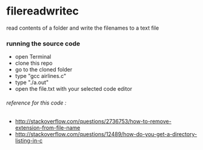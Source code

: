 filereadwritec
==============

read contents of a folder and write the filenames to a text file

### running the source code
* open Terminal
* clone this repo
* go to the cloned folder
* type "gcc airlines.c"
* type "./a.out"
* open the file.txt with your selected code editor


###### reference for this code :
* http://stackoverflow.com/questions/2736753/how-to-remove-extension-from-file-name
* http://stackoverflow.com/questions/12489/how-do-you-get-a-directory-listing-in-c